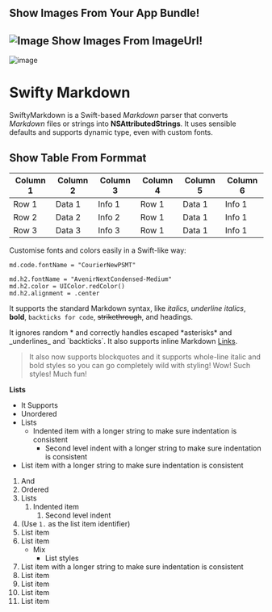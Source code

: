 Show Images From Your App Bundle!
---
![Image](bubble)
Show Images From ImageUrl!
---
![image](https://camo.githubusercontent.com/00fc929d8cf54be1d996ef84d198d22874a037e2f54ba4026bdf777ffddaf94f/68747470733a2f2f636c2e6c792f3737396536393634323537612f7377696674796d61726b646f776e2d323032302e706e67)

# Swifty Markdown

SwiftyMarkdown is a Swift-based *Markdown* parser that converts *Markdown* files or strings into **NSAttributedStrings**. It uses sensible defaults and supports dynamic type, even with custom fonts.

Show Table From Formmat
---
| Column 1 | Column 2 | Column 3 | Column 4 | Column 5 | Column 6 |
|----------|----------|---------- |----------|----------|----------|
| Row 1    | Data 1   | Info 1    | Row 1    | Data 1   | Info 1 |
| Row 2    | Data 2   | Info 2    | Row 1    | Data 1   | Info 1 |
| Row 3    | Data 3   | Info 3    | Row 1    | Data 1   | Info 1 |

Customise fonts and colors easily in a Swift-like way: 

    md.code.fontName = "CourierNewPSMT"

    md.h2.fontName = "AvenirNextCondensed-Medium"
    md.h2.color = UIColor.redColor()
    md.h2.alignment = .center

It supports the standard Markdown syntax, like *italics*, _underline italics_, **bold**, `backticks for code`, ~~strikethrough~~, and headings.

It ignores random * and correctly handles escaped \*asterisks\* and \_underlines\_ and \`backticks\`. It also supports inline Markdown [Links](http://voyagetravelapps.com/).

> It also now supports blockquotes
> and it supports whole-line italic and bold styles so you can go completely wild with styling! Wow! Such styles! Much fun!

**Lists**

- It Supports
- Unordered
- Lists
	- Indented item with a longer string to make sure indentation is consistent
		- Second level indent with a longer string to make sure indentation is consistent
- List item with a longer string to make sure indentation is consistent

1. And
1. Ordered
1. Lists
	1. Indented item
		1. Second level indent
1. (Use `1.` as the list item identifier)
1. List item
1. List item
	- Mix
		- List styles
1. List item with a longer string to make sure indentation is consistent
1. List item
1. List item
1. List item
1. List item



